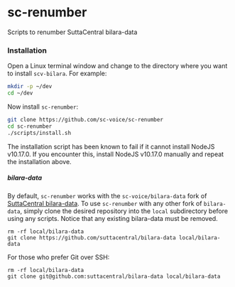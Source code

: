 # sc-renumber
Scripts to renumber SuttaCentral bilara-data

### Installation
Open a Linux terminal window and change to the directory
where you want to install `scv-bilara`. For example:

```bash
mkdir -p ~/dev
cd ~/dev
```

Now install `sc-renumber`:

```bash
git clone https://github.com/sc-voice/sc-renumber
cd sc-renumber
./scripts/install.sh
```

The installation script has been known to fail if it cannot install 
NodeJS v10.17.0. If you encounter this, install NodeJS v10.17.0 manually
and repeat the installation above.

##### bilara-data
By default, `sc-renumber` works with the `sc-voice/bilara-data` fork of 
[SuttaCentral bilara-data](https://github.com/suttacentral/bilara-data). 
To use `sc-renumber` with any other fork of `bilara-data`, simply clone
the desired repository into the `local` subdirectory before using any scripts. Notice that
any existing bilara-data must be removed.

```
rm -rf local/bilara-data
git clone https://github.com/suttacentral/bilara-data local/bilara-data
```

For those who prefer Git over SSH:

```
rm -rf local/bilara-data
git clone git@github.com:suttacentral/bilara-data local/bilara-data
```

